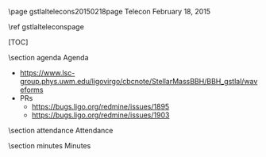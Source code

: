\page gstlaltelecons20150218page Telecon February 18, 2015

\ref gstlalteleconspage

[TOC]

\section agenda Agenda

 - https://www.lsc-group.phys.uwm.edu/ligovirgo/cbcnote/StellarMassBBH/BBH_gstlal/waveforms 
 - PRs
   - https://bugs.ligo.org/redmine/issues/1895
   - https://bugs.ligo.org/redmine/issues/1903

\section attendance Attendance

\section minutes Minutes
